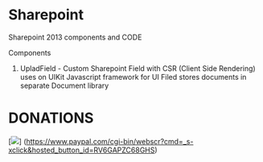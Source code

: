 # Sharepoint
Sharepoint 2013 components and CODE

Components

1. UpladField - Custom Sharepoint Field with CSR (Client Side Rendering) uses on UIKit Javascript framework for UI
Filed stores documents in separate Document library

# DONATIONS
[![](https://www.paypalobjects.com/en_US/i/btn/btn_paynowCC_LG.gif)]
(https://www.paypal.com/cgi-bin/webscr?cmd=_s-xclick&hosted_button_id=RV6GAPZC68GHS)
